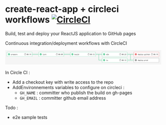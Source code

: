 # create-react-app + circleci workflows [![CircleCI](https://circleci.com/gh/revolunet/create-react-app-circleci.svg?style=svg)](https://circleci.com/gh/revolunet/create-react-app-circleci)

Build, test and deploy your ReactJS application to GitHub pages

Continuous integration/deployment workflows with CircleCI

![workflow](./workflow.png)

In Circle CI :
 - Add a checkout key with write access to the repo
 - AddEnvironnements variables to configure on circleci :
   - `GH_NAME` : committer who publish the build on gh-pages
   - `GH_EMAIL` : committer github email address
   
 Todo :
  - e2e sample tests
